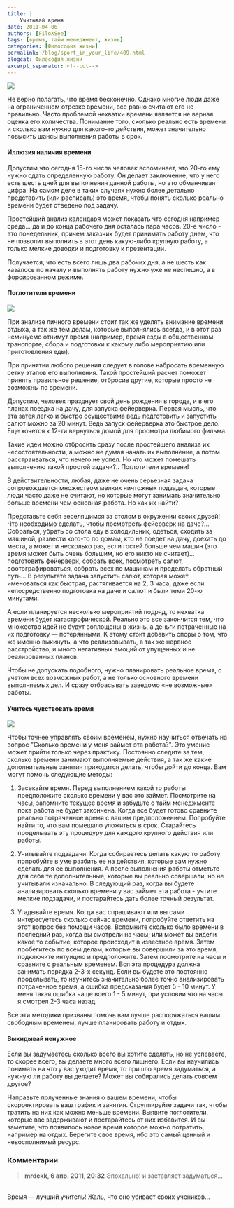 ```yaml
---
title: |
    Учитывай время
date: 2011-04-06
authors: [FiloXSee]
tags: [время, тайм менеджмент, жизнь]
categories: [Философия жизни]
permalink: /blog/sport_in_your_life/409.html
blogcat: Философия жизни
excerpt_separator: <!--cut-->
---
```



![](http://itw66.ru/uploads/images/00/00/02/2011/04/06/7557c2.jpg)

Не верно полагать, что время бесконечно. Однако многие люди даже на ограниченном отрезке времени, все равно считают его не правильно. Часто проблемой нехватки времени является не верная оценка его количества. Понимание того, сколько реально есть времени и сколько вам нужно для какого-то действия, может значительно повысить шансы выполнения работы в срок.

<!--cut-->


#### Иллюзия наличия времени



Допустим что сегодня 15-го числа человек вспоминает, что 20-го ему нужно сдать определенную работу. Он делает заключение, что у него есть шесть дней для выполнения данной работы, но это обманчивая цифра. На самом деле в таких случаях нужно более детально представить (или расписать) это время, чтобы понять сколько реально времени будет отведено под задачу.

Простейший анализ календаря может показать что сегодня например среда... да и до конца рабочего дня осталась пара часов. 20-е число - это понедельник, причем заказчик будет принимать работу днем, что не позволит выполнить в этот день какую-либо крупную работу, а только мелкие доводки и подготовку к презентации.

Получается, что есть всего лишь два рабочих дня, а не шесть как казалось по началу и выполнять работу нужно уже не неспешно, а в форсированном режиме. 

#### Поглотители времени


![](http://itw66.ru/uploads/images/00/00/02/2011/04/06/0bca4b.jpg)

При анализе личного времени стоит так же уделять внимание времени отдыха, а так же тем делам, которые выполнялись всегда, и в этот раз неминуемо отнимут время (например, время езды в общественном транспорте, сбора и подготовки к какому либо мероприятию или приготовления еды).

При принятии любого решения следует в голове набросать временную сетку этапов его выполнения. Такой простейший расчет поможет принять правильное решение, отбросив другие, которые просто не возможны по времени.

Допустим, человек празднует свой день рождения в городе, и в его планах поездка на дачу, для запуска фейерверка. Первая мысль, что эта затея легко и быстро осуществима ведь подготовить и запустить салют можно за 20 минут. Ведь запуск фейерверка это быстрое дело. Еще хочется к 12-ти вернуться домой для просмотра любимого фильма.

Такие идеи можно отбросить сразу после простейшего анализа их несостоятельности, а можно не думая начать их выполнение, а потом расстраиваться, что нечего не успел. Но что может помешать выполнению такой простой задачи?.. Поглотители времени!

В действительности, любая, даже не очень серьезная задача сопровождается множеством мелких ничтожных подзадач, которые люди часто даже не считают, но которые могут занимать значительно больше времени чем основная работа. Но как их найти?

Представьте себя веселящимся за столом в окружении своих друзей! Что необходимо сделать, чтобы посмотреть фейерверк на даче?... Собраться, убрать со стола еду в холодильник, одеться, сходить за машиной, развести кого-то по домам, кто не поедет на дачу, доехать до места, а может и несколько раз, если гостей больше чем машин (это время может быть очень большим, но его никто не считает)... подготовить фейерверк, собрать всех, посмотреть салют, сфотографироваться, собрать всех по машинам и проделать обратный путь... В результате задача запустить салют, которая может именоваться как быстрая, растягивается на 2, 3 часа, даже если непосредственно подготовка на даче и салют и были теми 20-ю минутами.

А если планируется несколько мероприятий подряд, то нехватка времени будет катастрофической. Реально это все закончится тем, что множество идей не будут воплощены в жизнь, а деньги потраченные на их подготовку — потерянными. К этому стоит добавить споры о том, что же именно выкинуть, а что реализовывать, а так же нервное расстройство, и много негативных эмоций от упущенных и не реализованных планов.

Чтобы не допускать подобного, нужно планировать реальное время, с учетом всех возможных работ, а не только основного времени выполняемых дел. И сразу отбрасывать заведомо «не возможные» работы.

#### Учитесь чувствовать время


![](http://itw66.ru/uploads/images/00/00/02/2011/04/06/ceb2f4.jpg)

Чтобы точнее управлять своим временем, нужно научиться отвечать на вопрос "Сколько времени у меня займет эта работа?". Это умение может прийти только через практику. Постоянно следите за тем, сколько времени занимают выполняемые действия, а так же какие дополнительные занятия приходится делать, чтобы дойти до конца. Вам могут помочь следующие методы:

1. Засекайте время. Перед выполнением какой то работы предположите сколько времени у вас это займет. Посмотрите на часы, запомните текущее время и забудьте о тайм менеджменте пока работа не будет закончена. Когда все будет готово сравните реально потраченное время с вашим предположением. Попробуйте найти то, что вам помешало уложиться в срок. Старайтесь проделывать эту процедуру для каждого крупного действия или работы.

2. Учитывайте подзадачи. Когда собираетесь делать какую то работу попробуйте в уме разбить ее на действия, которые вам нужно сделать для ее выполнения. А после выполнения работы отметьте для себя те дополнительные, которые вы реально совершали, но не учитывали изначально. В следующий раз, когда вы будете анализировать сколько времени у вас займет эта работа - учтите мелкие подзадачи, и постарайтесь дать более точный результат.

3. Угадывайте время. Когда вас спрашивают или вы сами интересуетесь сколько сейчас времени, попробуйте ответить на этот вопрос без помощи часов. Вспомните сколько было времени в последний раз, когда вы смотрели на часы; или может вы видели какое то событие, которое происходит в известное время. Затем пробегитесь по всем делам, которые вы совершили за это время, подключите интуицию и предположите. Затем посмотрите на часы и сравните с реальным временем. Вся эта процедура должна занимать порядка 2-3-х секунд. Если вы будете это постоянно проделывать, то научитесь значительно более точно анализировать потраченное время, а ошибка предсказания будет 5 - 10 минут. У меня такая ошибка чаще всего 1 - 5 минут, при условии что на часы я смотрел 2-3 часа назад.

Все эти методики призваны помочь вам лучше распоряжаться вашим свободным временем, лучше планировать работу и отдых.

#### Выкидывай ненужное



Если вы задумаетесь сколько всего вы хотите сделать, но не успеваете, то скорее всего, вы делаете много всего лишнего. Если вы научились понимать на что у вас уходит время, то пришло время задуматься, а нужную ли работу вы делаете? Может вы собирались делать совсем другое? 

Направьте полученные знания о вашем времени, чтобы скорректировать ваш график и занятия. Сгруппируйте задачи так, чтобы тратить на них как можно меньше времени. Выявите поглотители, которые вас задерживают и постарайтесь от них избавится. И вы заметите, что появилось новое время которое можно потратить, например на отдых. Берегите свое время, ибо это самый ценный и невосполнимый ресурс.

### Комментарии

> **mrdekk, 6 апр. 2011, 20:32**
> Эпохально! и заставляет задуматься…<br/>
<br/>
Время — лучший учитель! Жаль, что оно убивает своих учеников…
